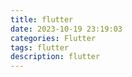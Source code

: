 ```yaml
---
title: flutter
date: 2023-10-19 23:19:03
categories: Flutter
tags: flutter
description: flutter
---
```

